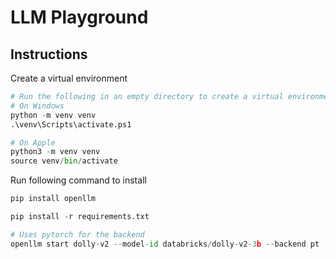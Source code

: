 # LLM Playground

## Instructions

Create a virtual environment

```python
# Run the following in an empty directory to create a virtual environment
# On Windows
python -m venv venv
.\venv\Scripts\activate.ps1

# On Apple
python3 -m venv venv 
source venv/bin/activate
```

Run following command to install

```python
pip install openllm
```

```python
pip install -r requirements.txt
```

```python
# Uses pytorch for the backend
openllm start dolly-v2 --model-id databricks/dolly-v2-3b --backend pt
```
